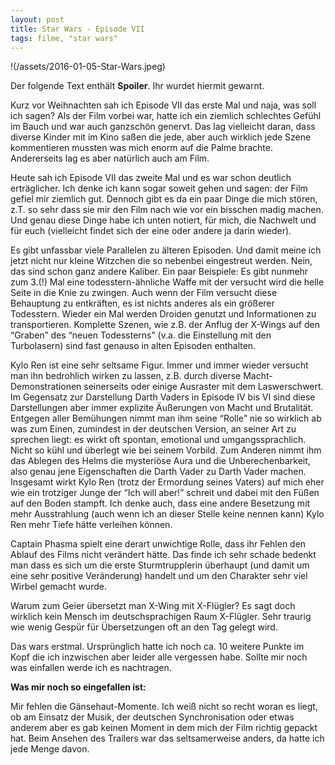 ```yaml
---
layout: post
title: Star Wars - Episode VII
tags: filme, "star wars"
---
```


!(/assets/2016-01-05-Star-Wars.jpeg)

Der folgende Text enthält **Spoiler**. Ihr wurdet hiermit gewarnt.

Kurz vor Weihnachten sah ich Episode VII das erste Mal und naja, was soll ich sagen? Als der Film vorbei war, hatte ich ein ziemlich schlechtes Gefühl im Bauch und war auch ganzschön genervt. Das lag vielleicht daran, dass diverse Kinder mit im Kino saßen die jede, aber auch wirklich jede Szene kommentieren mussten was mich enorm auf die Palme brachte. Andererseits lag es aber natürlich auch am Film.

Heute sah ich Episode VII das zweite Mal und es war schon deutlich erträglicher. Ich denke ich kann sogar soweit gehen und sagen: der Film gefiel mir ziemlich gut. Dennoch gibt es da ein paar Dinge die mich stören, z.T. so sehr dass sie mir den Film nach wie vor ein bisschen madig machen. Und genau diese Dinge habe ich unten notiert, für mich, die Nachwelt und für euch (vielleicht findet sich der eine oder andere ja darin wieder).

Es gibt unfassbar viele Parallelen zu älteren Episoden. Und damit meine ich jetzt nicht nur kleine Witzchen die so nebenbei eingestreut werden. Nein, das sind schon ganz andere Kaliber. Ein paar Beispiele: Es gibt nunmehr zum 3.(!) Mal eine todesstern-ähnliche Waffe mit der versucht wird die helle Seite in die Knie zu zwingen. Auch wenn der Film versucht diese Behauptung zu entkräften, es ist nichts anderes als ein größerer Todesstern. Wieder ein Mal werden Droiden genutzt und Informationen zu transportieren. Komplette Szenen, wie z.B. der Anflug der X-Wings auf den “Graben” des “neuen Todessterns” (v.a. die Einstellung mit den Turbolasern) sind fast genauso in alten Episoden enthalten.

Kylo Ren ist eine sehr seltsame Figur. Immer und immer wieder versucht man ihn bedrohlich wirken zu lassen, z.B. durch diverse Macht-Demonstrationen seinerseits oder einige Ausraster mit dem Laswerschwert. Im Gegensatz zur Darstellung Darth Vaders in Episode IV bis VI sind diese Darstellungen aber immer explizite Äußerungen von Macht und Brutalität. Entgegen aller Bemühungen nimmt man ihm seine “Rolle” nie so wirklich ab was zum Einen, zumindest in der deutschen Version, an seiner Art zu sprechen liegt: es wirkt oft spontan, emotional und umgangssprachlich. Nicht so kühl und überlegt wie bei seinem Vorbild. Zum Anderen nimmt ihm das Ablegen des Helms die mysteriöse Aura und die Unberechenbarkeit, also genau jene Eigenschaften die Darth Vader zu Darth Vader machen. Insgesamt wirkt Kylo Ren (trotz der Ermordung seines Vaters) auf mich eher wie ein trotziger Junge der “Ich will aber!” schreit und dabei mit den Füßen auf den Boden stampft. Ich denke auch, dass eine andere Besetzung mit mehr Ausstrahlung (auch wenn ich an dieser Stelle keine nennen kann) Kylo Ren mehr Tiefe hätte verleihen können.

Captain Phasma spielt eine derart unwichtige Rolle, dass ihr Fehlen den Ablauf des Films nicht verändert hätte. Das finde ich sehr schade bedenkt man dass es sich um die erste Sturmtrupplerin überhaupt (und damit um eine sehr positive Veränderung) handelt und um den Charakter sehr viel Wirbel gemacht wurde.

Warum zum Geier übersetzt man X-Wing mit X-Flügler? Es sagt doch wirklich kein Mensch im deutschsprachigen Raum X-Flügler. Sehr traurig wie wenig Gespür für Übersetzungen oft an den Tag gelegt wird.

Das wars erstmal. Ursprünglich hatte ich noch ca. 10 weitere Punkte im Kopf die ich inzwischen aber leider alle vergessen habe. Sollte mir noch was einfallen werde ich es nachtragen.

**Was mir noch so eingefallen ist:**

Mir fehlen die Gänsehaut-Momente. Ich weiß nicht so recht woran es liegt, ob am Einsatz der Musik, der deutschen Synchronisation oder etwas anderem aber es gab keinen Moment in dem mich der Film richtig gepackt hat. Beim Ansehen des Trailers war das seltsamerweise anders, da hatte ich jede Menge davon.